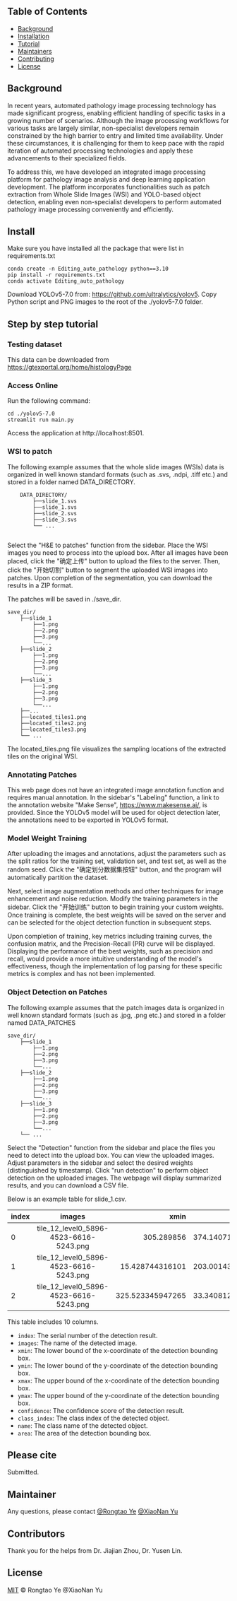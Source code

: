 
## Table of Contents

- [Background](#background)
- [Installation](#installation)
- [Tutorial](#tutorial)
- [Maintainers](#maintainers)
- [Contributing](#contributing)
- [License](#license)
  
## Background
In recent years, automated pathology image processing technology has made significant progress, enabling efficient handling of specific tasks in a growing number of scenarios. Although the image processing workflows for various tasks are largely similar, non-specialist developers remain constrained by the high barrier to entry and limited time availability. Under these circumstances, it is challenging for them to keep pace with the rapid iteration of automated processing technologies and apply these advancements to their specialized fields.

To address this, we have developed an integrated image processing platform for pathology image analysis and deep learning application development. The platform incorporates functionalities such as patch extraction from Whole Slide Images (WSI) and YOLO-based object detection, enabling even non-specialist developers to perform automated pathology image processing conveniently and efficiently.

## Install
Make sure you have installed all the package that were list in requirements.txt
```
conda create -n Editing_auto_pathology python==3.10
pip install -r requirements.txt
conda activate Editing_auto_pathology
```
Download YOLOv5-7.0 from: https://github.com/ultralytics/yolov5.
Copy Python script and PNG images to the root of the ./yolov5-7.0 folder.

## Step by step tutorial

### Testing dataset
This data can be downloaded from https://gtexportal.org/home/histologyPage




### Access Online
Run the following command:
```
cd ./yolov5-7.0
streamlit run main.py
```

Access the application at http://localhost:8501.

### WSI to patch
The following example assumes that the whole slide images (WSIs) data is organized in well known standard formats (such as .svs, .ndpi, .tiff etc.) and stored in a folder named DATA_DIRECTORY.

```
    DATA_DIRECTORY/
        ├──slide_1.svs
        ├──slide_1.svs
        ├──slide_2.svs
        ├──slide_3.svs
        └── ...
        
```

Select the "H&E to patches" function from the sidebar. Place the WSI images you need to process into the upload box. After all images have been placed, click the "确定上传" button to upload the files to the server. Then, click the "开始切割" button to segment the uploaded WSI images into patches. Upon completion of the segmentation, you can download the results in a ZIP format.

The patches will be saved in ./save_dir.

    save_dir/
        ├──slide_1
            ├──1.png
            ├──2.png
            ├──3.png
            └──...
        ├──slide_2
            ├──1.png
            ├──2.png
            ├──3.png
            └──...
        ├──slide_3
            ├──1.png
            ├──2.png
            ├──3.png
            └──...
        ├──...
        ├──located_tiles1.png
        ├──located_tiles2.png
        ├──located_tiles3.png
        └── ...

The located_tiles.png file visualizes the sampling locations of the extracted tiles on the original WSI.

### Annotating Patches

This web page does not have an integrated image annotation function and requires manual annotation. In the sidebar's "Labeling" function, a link to the annotation website "Make Sense", https://www.makesense.ai/, is provided.
Since the YOLOv5 model will be used for object detection later, the annotations need to be exported in YOLOv5 format.

### Model Weight Training

After uploading the images and annotations, adjust the parameters such as the split ratios for the training set, validation set, and test set, as well as the random seed. Click the "确定划分数据集按钮" button, and the program will automatically partition the dataset.

Next, select image augmentation methods and other techniques for image enhancement and noise reduction. Modify the training parameters in the sidebar. Click the "开始训练" button to begin training your custom weights. Once training is complete, the best weights will be saved on the server and can be selected for the object detection function in subsequent steps.

Upon completion of training, key metrics including training curves, the confusion matrix, and the Precision-Recall (PR) curve will be displayed. Displaying the performance of the best weights, such as precision and recall, would provide a more intuitive understanding of the model's effectiveness, though the implementation of log parsing for these specific metrics is complex and has not been implemented.


### Object Detection on Patches

The following example assumes that the patch images data is organized in well known standard formats (such as .jpg, .png etc.) and stored in a folder named DATA_PATCHES

    save_dir/
        ├──slide_1
            ├──1.png
            ├──2.png
            ├──3.png
            └──...
        ├──slide_2
            ├──1.png
            ├──2.png
            ├──3.png
            └──...
        ├──slide_3
            ├──1.png
            ├──2.png
            ├──3.png
            └──...
        └── ...

Select the "Detection" function from the sidebar and place the files you need to detect into the upload box. You can view the uploaded images. Adjust parameters in the sidebar and select the desired weights (distinguished by timestamp). Click "run detection" to perform object detection on the uploaded images. The webpage will display summarized results, and you can download a CSV file.

Below is an example table for slide_1.csv. 

| index | images |    xmin | ymin | xmax| ymax|    confidence |  | name| area|
|:------|     :---:      |-----:|           ---: |           ---: |           ---: |-----:|           ---: |           ---: |           ---: |
| 0     |  tile_12_level0_5896-4523-6616-5243.png    | 305.289856  | 374.140716552734     |  342.514923095703   |  463.612335205078 | 0.435933530330657 | 0     |  fillcle  |  3330.58701133914 |
| 1     |  tile_12_level0_5896-4523-6616-5243.png    | 15.428744316101  | 203.001434326171     |  105.341537475585   |  326.226593017578 | 0.239176213741302 | 0     |  fillcle  |  11079.5182054651 |
| 2     |  tile_12_level0_5896-4523-6616-5243.png    | 325.523345947265  | 33.3408126831054     |  443.434539794921   |  165.721862792968 | 0.195653393864631 | 0     |  fillcle  |  15609.2076612603 |

This table includes 10 columns.
- `index`: The serial number of the detection result.
- `images`: The name of the detected image.
- `xmin`: The lower bound of the x-coordinate of the detection bounding box.
- `ymin`: The lower bound of the y-coordinate of the detection bounding box.
- `xmax`: The upper bound of the x-coordinate of the detection bounding box.
- `ymax`: The upper bound of the y-coordinate of the detection bounding box.
- `confidence`: The confidence score of the detection result.
- `class_index`: The class index of the detected object.
- `name`: The class name of the detected object.
- `area`: The area of the detection bounding box.


## Please cite

 Submitted.

## Maintainer

Any questions, please contact [@Rongtao Ye](https://github.com/xumaosan)  [@XiaoNan Yu](https://github.com/shannon-you)

## Contributors

Thank you for the helps from Dr. Jiajian Zhou, Dr. Yusen Lin.

## License

[MIT](LICENSE) © Rongtao Ye @XiaoNan Yu
